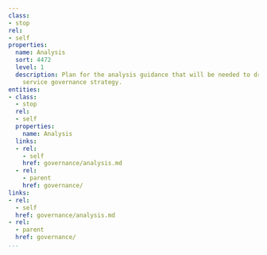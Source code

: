 ```yaml
---
class:
- stop
rel:
- self
properties:
  name: Analysis
  sort: 4472
  level: 1
  description: Plan for the analysis guidance that will be needed to drive a wider
    service governance strategy.
entities:
- class:
  - stop
  rel:
  - self
  properties:
    name: Analysis
  links:
  - rel:
    - self
    href: governance/analysis.md
  - rel:
    - parent
    href: governance/
links:
- rel:
  - self
  href: governance/analysis.md
- rel:
  - parent
  href: governance/
...
```

